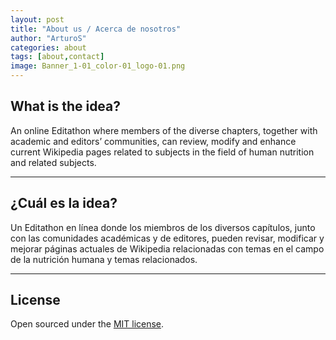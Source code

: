 ```yaml
---
layout: post
title: "About us / Acerca de nosotros"
author: "ArturoS"
categories: about
tags: [about,contact]
image: Banner_1-01_color-01_logo-01.png
---
```


## What is the idea?
An online Editathon where members of the diverse chapters, together with academic and editors’ communities, can review, modify and enhance current Wikipedia pages related to subjects in the field of human nutrition and related subjects.

---

## ¿Cuál es la idea?
Un Editathon en línea donde los miembros de los diversos capítulos, junto con las comunidades académicas y de editores, pueden revisar, modificar y mejorar páginas actuales de Wikipedia relacionadas con temas en el campo de la nutrición humana y temas relacionados.

---

## License

Open sourced under the [MIT license](https://github.com/edithaton/page/LICENSE.md).
